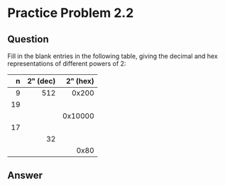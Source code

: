  Practice Problem 2.2
====================


Question
--------

Fill in the blank entries in the following table, giving the decimal and hex
representations of different powers of 2:

|n    | 2ⁿ (dec) | 2ⁿ (hex) |
|----:|---------:|---------:|
|    9|       512|     0x200|
|   19|          |          |
|     |          |   0x10000|
|   17|          |          |
|     |        32|          |
|     |          |      0x80|

Answer
------
